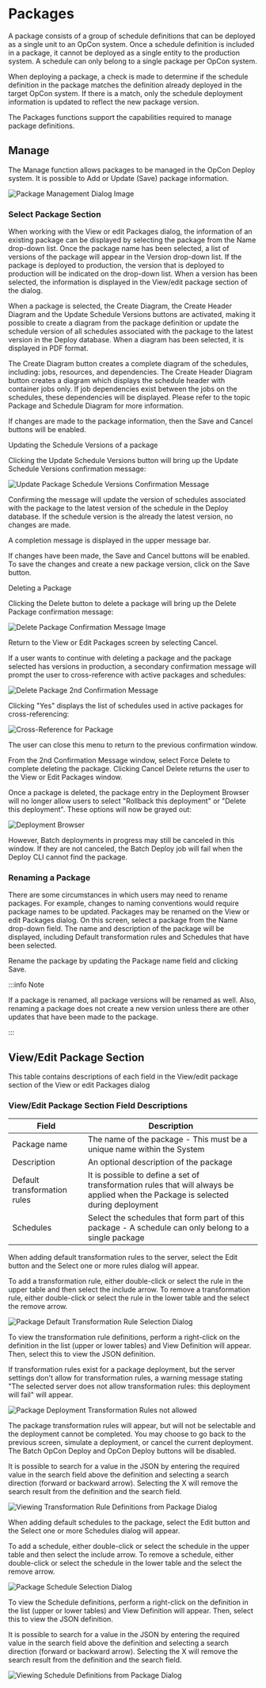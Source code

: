# Packages

A package consists of a group of schedule definitions that can be deployed as a single unit to an OpCon system. Once a schedule definition is included in a package, it cannot be deployed as a single entity to the production system. A schedule can only belong to a single package per OpCon system.

When deploying a package, a check is made to determine if the schedule definition in the package matches the definition already deployed in the target OpCon system. If there is a match, only the schedule deployment information is updated to reflect the new package version.

The Packages functions support the capabilities required to manage package definitions.

## Manage

The Manage function allows packages to be managed in the OpCon Deploy system. It is possible to Add or Update (Save) package information.

![Package Management Dialog Image](../static/img/package-management-dialog.png)

### Select Package Section

When working with the View or edit Packages dialog, the information of an existing package can be displayed by selecting the package from the Name drop-down list. Once the package name has been selected, a list of versions of the package will appear in the Version drop-down list. If the package is deployed to production, the version that is deployed to production will be indicated on the drop-down list. When a version has been selected, the information is displayed in the View/edit package section of the dialog.

When a package is selected, the Create Diagram, the Create Header Diagram and the Update Schedule Versions buttons are activated, making it possible to create a diagram from the package definition or update the schedule version of all schedules associated with the package to the latest version in the Deploy database. When a diagram has been selected, it is displayed in PDF format.

The Create Diagram button creates a complete diagram of the schedules, including: jobs, resources, and dependencies. The Create Header Diagram button creates a diagram which displays the schedule header with container jobs only. If job dependencies exist between the jobs on the schedules, these dependencies will be displayed. Please refer to the topic Package and Schedule Diagram for more information.

If changes are made to the package information, then the Save and Cancel buttons will be enabled.

Updating the Schedule Versions of a package

Clicking the Update Schedule Versions button will bring up the Update Schedule Versions confirmation message:

![Update Package Schedule Versions Confirmation Message](../static/img/update-package-schedule-versions-confirmation.png)

Confirming the message will update the version of schedules associated with the package to the latest version of the schedule in the Deploy database. If the schedule version is the already the latest version, no changes are made.

A completion message is displayed in the upper message bar.

If changes have been made, the Save and Cancel buttons will be enabled. To save the changes and create a new package version, click on the Save button.

Deleting a Package

Clicking the Delete button to delete a package will bring up the Delete Package confirmation message:

![Delete Package Confirmation Message Image](../static/img/delete-package-confirmation.png)

Return to the View or Edit Packages screen by selecting Cancel.

If a user wants to continue with deleting a package and the package selected has versions in production, a secondary confirmation message will prompt the user to cross-reference with active packages and schedules:

![Delete Package 2nd Confirmation Message](../static/img/delete-package-second-confirmation.png)

Clicking "Yes" displays the list of schedules used in active packages for cross-referencing:

![Cross-Reference for Package](../static/img/cross-reference-for-package.png)

 The user can close this menu to return to the previous confirmation window.

From the 2nd Confirmation Message window, select Force Delete to complete deleting the package. Clicking Cancel Delete returns the user to the View or Edit Packages window.

Once a package is deleted, the package entry in the Deployment Browser will no longer allow users to select "Rollback this deployment" or "Delete this deployment". These options will now be grayed out:

![Deployment Browser](../static/img/deployment-browser.png)

However, Batch deployments in progress may still be canceled in this window. If they are not canceled, the Batch Deploy job will fail when the Deploy CLI cannot find the package.

### Renaming a Package

There are some circumstances in which users may need to rename packages. For example, changes to naming conventions would require package names to be updated. Packages may be renamed on the View or edit Packages dialog. On this screen, select a package from the Name drop-down field. The name and description of the package will be displayed, including Default transformation rules and Schedules that have been selected.

Rename the package by updating the Package name field and clicking Save.

:::info Note

If a package is renamed, all package versions will be renamed as well. Also, renaming a package does not create a new version unless there are other updates that have been made to the package.

:::
 

## View/Edit Package Section

This table contains descriptions of each field in the View/edit package section of the View or edit Packages dialog

### View/Edit Package Section Field Descriptions

| Field | Description |
| ----- | ----------- |
| Package name | The name of the package - This must be a unique name within the System
| Description | An optional description of the package |
| Default transformation rules | It is possible to define a set of transformation rules that will always be applied when the Package is selected during deployment |
| Schedules | Select the schedules that form part of this package - A schedule can only belong to a single package |

When adding default transformation rules to the server, select the Edit button and the Select one or more rules dialog will appear.

To add a transformation rule, either double-click or select the rule in the upper table and then select the include arrow. To remove a transformation rule, either double-click or select the rule in the lower table and the select the remove arrow.

![Package Default Transformation Rule Selection Dialog](../static/img/package-default-transformation-rule.png)

To view the transformation rule definitions, perform a right-click on the definition in the list (upper or lower tables) and View Definition will appear. Then, select this to view the JSON definition.

If transformation rules exist for a package deployment, but the server settings don't allow for transformation rules, a warning message stating "The selected server does not allow transformation rules: this deployment will fail" will appear.

![Package Deployment Transformation Rules not allowed](../static/img/package-deployment-fail.png)

The package transformation rules will appear, but will not be selectable and the deployment cannot be completed. You may choose to go back to the previous screen, simulate a deployment, or cancel the current deployment. The Batch OpCon Deploy and OpCon Deploy buttons will be disabled.

It is possible to search for a value in the JSON by entering the required value in the search field above the definition and selecting a search direction (forward or backward arrow). Selecting the X will remove the search result from the definition and the search field.

![Viewing Transformation Rule Definitions from Package Dialog](../static/img/view-transformation-rule-package-definition.png)

When adding default schedules to the package, select the Edit button and the Select one or more Schedules dialog will appear.

To add a schedule, either double-click or select the schedule in the upper table and then select the include arrow. To remove a schedule, either double-click or select the schedule in the lower table and the select the remove arrow.

![Package Schedule Selection Dialog](../static/img/package-schedule-selection.png)

To view the Schedule definitions, perform a right-click on the definition in the list (upper or lower tables) and View Definition will appear. Then, select this to view the JSON definition.

It is possible to search for a value in the JSON by entering the required value in the search field above the definition and selecting a search direction (forward or backward arrow). Selecting the X will remove the search result from the definition and the search field.

![Viewing Schedule Definitions from Package Dialog](../static/img/view-schedule-package-definition.png)




